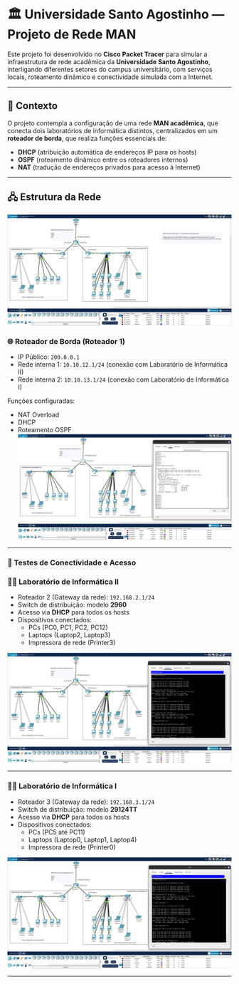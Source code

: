 # 🏛️ Universidade Santo Agostinho — Projeto de Rede MAN

Este projeto foi desenvolvido no **Cisco Packet Tracer** para simular a infraestrutura de rede acadêmica da **Universidade Santo Agostinho**, interligando diferentes setores do campus universitário, com serviços locais, roteamento dinâmico e conectividade simulada com a Internet.

---

## 📖 Contexto

O projeto contempla a configuração de uma rede **MAN acadêmica**, que conecta dois laboratórios de informática distintos, centralizados em um **roteador de borda**, que realiza funções essenciais de:

- **DHCP** (atribuição automática de endereços IP para os hosts)
- **OSPF** (roteamento dinâmico entre os roteadores internos)
- **NAT** (tradução de endereços privados para acesso à Internet)

---

## 🖧 Estrutura da Rede

![Topologia](imagens/topologia.jpeg)

### 🌐 Roteador de Borda (Roteador 1)

- IP Público: `200.0.0.1`
- Rede interna 1: `10.10.12.1/24` (conexão com Laboratório de Informática II)
- Rede interna 2: `10.10.13.1/24` (conexão com Laboratório de Informática I)

Funções configuradas:

- NAT Overload
- DHCP
- Roteamento OSPF
  ![ProtocoloOSPF](imagens/protocolo-ospf-roteador-borda.jpeg)

---

### 📡 Testes de Conectividade e Acesso

### 🧑‍💻 Laboratório de Informática II

- Roteador 2 (Gateway da rede): `192.168.2.1/24`
- Switch de distribuição: modelo **2960**
- Acesso via **DHCP** para todos os hosts
- Dispositivos conectados:
  - PCs (PC0, PC1, PC2, PC12)
  - Laptops (Laptop2, Laptop3)
  - Impressora de rede (Printer3)

![TestesdeRede](imagens/teste-ping-laboratorio2-laboratorio1.jpeg)

---

### 🧑‍💻 Laboratório de Informática I

- Roteador 3 (Gateway da rede): `192.168.3.1/24`
- Switch de distribuição: modelo **29124TT**
- Acesso via **DHCP** para todos os hosts
- Dispositivos conectados:
  - PCs (PC5 até PC11)
  - Laptops (Laptop0, Laptop1, Laptop4)
  - Impressora de rede (Printer0)

![TestesdeRede](imagens/teste-ping-laboratorio1-laboratorio2.jpeg)

---
